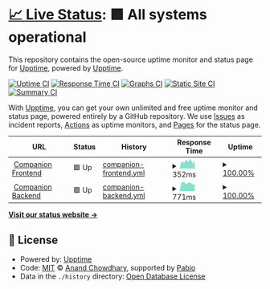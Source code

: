 # [📈 Live Status](https://upptime.github.io/upptime): <!--live status--> **🟩 All systems operational**

This repository contains the open-source uptime monitor and status page for [Upptime](https://upptime.js.org), powered by [Upptime](https://github.com/upptime/upptime).

[![Uptime CI](https://github.com/scaler-ai/upptime/workflows/Uptime%20CI/badge.svg)](https://github.com/scaler-ai/upptime/actions?query=workflow%3A%22Uptime+CI%22)
[![Response Time CI](https://github.com/scaler-ai/upptime/workflows/Response%20Time%20CI/badge.svg)](https://github.com/scaler-ai/upptime/actions?query=workflow%3A%22Response+Time+CI%22)
[![Graphs CI](https://github.com/scaler-ai/upptime/workflows/Graphs%20CI/badge.svg)](https://github.com/scaler-ai/upptime/actions?query=workflow%3A%22Graphs+CI%22)
[![Static Site CI](https://github.com/scaler-ai/upptime/workflows/Static%20Site%20CI/badge.svg)](https://github.com/scaler-ai/upptime/actions?query=workflow%3A%22Static+Site+CI%22)
[![Summary CI](https://github.com/scaler-ai/upptime/workflows/Summary%20CI/badge.svg)](https://github.com/scaler-ai/upptime/actions?query=workflow%3A%22Summary+CI%22)

With [Upptime](https://upptime.js.org), you can get your own unlimited and free uptime monitor and status page, powered entirely by a GitHub repository. We use [Issues](https://github.com/upptime/upptime/issues) as incident reports, [Actions](https://github.com/scaler-ai/upptime/actions) as uptime monitors, and [Pages](https://upptime.github.io/upptime) for the status page.

<!--start: status pages-->
<!-- This summary is generated by Upptime (https://github.com/upptime/upptime) -->
<!-- Do not edit this manually, your changes will be overwritten -->
<!-- prettier-ignore -->
| URL | Status | History | Response Time | Uptime |
| --- | ------ | ------- | ------------- | ------ |
| <img alt="" src="https://companion.scaler.com/favicon.ico" height="13"> [Companion Frontend](https://companion.scaler.com) | 🟩 Up | [companion-frontend.yml](https://github.com/scaler-ai/uptime/commits/HEAD/history/companion-frontend.yml) | <details><summary><img alt="Response time graph" src="./graphs/companion-frontend/response-time-week.png" height="20"> 352ms</summary><br><a href="https://scaler-ai.github.io/uptime/history/companion-frontend"><img alt="Response time 481" src="https://img.shields.io/endpoint?url=https%3A%2F%2Fraw.githubusercontent.com%2Fscaler-ai%2Fuptime%2FHEAD%2Fapi%2Fcompanion-frontend%2Fresponse-time.json"></a><br><a href="https://scaler-ai.github.io/uptime/history/companion-frontend"><img alt="24-hour response time 1177" src="https://img.shields.io/endpoint?url=https%3A%2F%2Fraw.githubusercontent.com%2Fscaler-ai%2Fuptime%2FHEAD%2Fapi%2Fcompanion-frontend%2Fresponse-time-day.json"></a><br><a href="https://scaler-ai.github.io/uptime/history/companion-frontend"><img alt="7-day response time 352" src="https://img.shields.io/endpoint?url=https%3A%2F%2Fraw.githubusercontent.com%2Fscaler-ai%2Fuptime%2FHEAD%2Fapi%2Fcompanion-frontend%2Fresponse-time-week.json"></a><br><a href="https://scaler-ai.github.io/uptime/history/companion-frontend"><img alt="30-day response time 406" src="https://img.shields.io/endpoint?url=https%3A%2F%2Fraw.githubusercontent.com%2Fscaler-ai%2Fuptime%2FHEAD%2Fapi%2Fcompanion-frontend%2Fresponse-time-month.json"></a><br><a href="https://scaler-ai.github.io/uptime/history/companion-frontend"><img alt="1-year response time 481" src="https://img.shields.io/endpoint?url=https%3A%2F%2Fraw.githubusercontent.com%2Fscaler-ai%2Fuptime%2FHEAD%2Fapi%2Fcompanion-frontend%2Fresponse-time-year.json"></a></details> | <details><summary><a href="https://scaler-ai.github.io/uptime/history/companion-frontend">100.00%</a></summary><a href="https://scaler-ai.github.io/uptime/history/companion-frontend"><img alt="All-time uptime 99.98%" src="https://img.shields.io/endpoint?url=https%3A%2F%2Fraw.githubusercontent.com%2Fscaler-ai%2Fuptime%2FHEAD%2Fapi%2Fcompanion-frontend%2Fuptime.json"></a><br><a href="https://scaler-ai.github.io/uptime/history/companion-frontend"><img alt="24-hour uptime 100.00%" src="https://img.shields.io/endpoint?url=https%3A%2F%2Fraw.githubusercontent.com%2Fscaler-ai%2Fuptime%2FHEAD%2Fapi%2Fcompanion-frontend%2Fuptime-day.json"></a><br><a href="https://scaler-ai.github.io/uptime/history/companion-frontend"><img alt="7-day uptime 100.00%" src="https://img.shields.io/endpoint?url=https%3A%2F%2Fraw.githubusercontent.com%2Fscaler-ai%2Fuptime%2FHEAD%2Fapi%2Fcompanion-frontend%2Fuptime-week.json"></a><br><a href="https://scaler-ai.github.io/uptime/history/companion-frontend"><img alt="30-day uptime 99.97%" src="https://img.shields.io/endpoint?url=https%3A%2F%2Fraw.githubusercontent.com%2Fscaler-ai%2Fuptime%2FHEAD%2Fapi%2Fcompanion-frontend%2Fuptime-month.json"></a><br><a href="https://scaler-ai.github.io/uptime/history/companion-frontend"><img alt="1-year uptime 99.98%" src="https://img.shields.io/endpoint?url=https%3A%2F%2Fraw.githubusercontent.com%2Fscaler-ai%2Fuptime%2FHEAD%2Fapi%2Fcompanion-frontend%2Fuptime-year.json"></a></details>
| <img alt="" src="https://companion.scaler.com/favicon.ico" height="13"> [Companion Backend](https://api.companion.scaler.com/api/docs) | 🟩 Up | [companion-backend.yml](https://github.com/scaler-ai/uptime/commits/HEAD/history/companion-backend.yml) | <details><summary><img alt="Response time graph" src="./graphs/companion-backend/response-time-week.png" height="20"> 771ms</summary><br><a href="https://scaler-ai.github.io/uptime/history/companion-backend"><img alt="Response time 794" src="https://img.shields.io/endpoint?url=https%3A%2F%2Fraw.githubusercontent.com%2Fscaler-ai%2Fuptime%2FHEAD%2Fapi%2Fcompanion-backend%2Fresponse-time.json"></a><br><a href="https://scaler-ai.github.io/uptime/history/companion-backend"><img alt="24-hour response time 803" src="https://img.shields.io/endpoint?url=https%3A%2F%2Fraw.githubusercontent.com%2Fscaler-ai%2Fuptime%2FHEAD%2Fapi%2Fcompanion-backend%2Fresponse-time-day.json"></a><br><a href="https://scaler-ai.github.io/uptime/history/companion-backend"><img alt="7-day response time 771" src="https://img.shields.io/endpoint?url=https%3A%2F%2Fraw.githubusercontent.com%2Fscaler-ai%2Fuptime%2FHEAD%2Fapi%2Fcompanion-backend%2Fresponse-time-week.json"></a><br><a href="https://scaler-ai.github.io/uptime/history/companion-backend"><img alt="30-day response time 808" src="https://img.shields.io/endpoint?url=https%3A%2F%2Fraw.githubusercontent.com%2Fscaler-ai%2Fuptime%2FHEAD%2Fapi%2Fcompanion-backend%2Fresponse-time-month.json"></a><br><a href="https://scaler-ai.github.io/uptime/history/companion-backend"><img alt="1-year response time 794" src="https://img.shields.io/endpoint?url=https%3A%2F%2Fraw.githubusercontent.com%2Fscaler-ai%2Fuptime%2FHEAD%2Fapi%2Fcompanion-backend%2Fresponse-time-year.json"></a></details> | <details><summary><a href="https://scaler-ai.github.io/uptime/history/companion-backend">100.00%</a></summary><a href="https://scaler-ai.github.io/uptime/history/companion-backend"><img alt="All-time uptime 95.26%" src="https://img.shields.io/endpoint?url=https%3A%2F%2Fraw.githubusercontent.com%2Fscaler-ai%2Fuptime%2FHEAD%2Fapi%2Fcompanion-backend%2Fuptime.json"></a><br><a href="https://scaler-ai.github.io/uptime/history/companion-backend"><img alt="24-hour uptime 100.00%" src="https://img.shields.io/endpoint?url=https%3A%2F%2Fraw.githubusercontent.com%2Fscaler-ai%2Fuptime%2FHEAD%2Fapi%2Fcompanion-backend%2Fuptime-day.json"></a><br><a href="https://scaler-ai.github.io/uptime/history/companion-backend"><img alt="7-day uptime 100.00%" src="https://img.shields.io/endpoint?url=https%3A%2F%2Fraw.githubusercontent.com%2Fscaler-ai%2Fuptime%2FHEAD%2Fapi%2Fcompanion-backend%2Fuptime-week.json"></a><br><a href="https://scaler-ai.github.io/uptime/history/companion-backend"><img alt="30-day uptime 100.00%" src="https://img.shields.io/endpoint?url=https%3A%2F%2Fraw.githubusercontent.com%2Fscaler-ai%2Fuptime%2FHEAD%2Fapi%2Fcompanion-backend%2Fuptime-month.json"></a><br><a href="https://scaler-ai.github.io/uptime/history/companion-backend"><img alt="1-year uptime 95.26%" src="https://img.shields.io/endpoint?url=https%3A%2F%2Fraw.githubusercontent.com%2Fscaler-ai%2Fuptime%2FHEAD%2Fapi%2Fcompanion-backend%2Fuptime-year.json"></a></details>

<!--end: status pages-->

[**Visit our status website →**](https://upptime.github.io/upptime)

## 📄 License

- Powered by: [Upptime](https://github.com/upptime/upptime)
- Code: [MIT](./LICENSE) © [Anand Chowdhary](https://anandchowdhary.com), supported by [Pabio](https://pabio.com)
- Data in the `./history` directory: [Open Database License](https://opendatacommons.org/licenses/odbl/1-0/)

